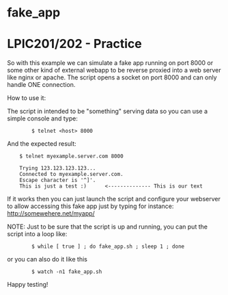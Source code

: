 # fake_app

# LPIC201/202 - Practice

So with this example we can simulate a fake app running on port 8000
or some other kind of external webapp to be reverse proxied into a web server like nginx or apache.
The script opens a socket on port 8000 and can only handle ONE connection. 

How to use it:

The script in intended to be "something" serving data so you can use a simple console and type:

            $ telnet <host> 8000

And the expected result:

      	$ telnet myexample.server.com 8000

      	Trying 123.123.123.123...
      	Connected to myexample.server.com.
      	Escape character is '^]'.
      	This is just a test :) 		<-------------- This is our text

 If it works then you can just launch the script and configure your
 webserver to allow accessing this fake app just by typing for instance: http://somewehere.net/myapp/

NOTE: Just to be sure that the script is up and running, you can put the script into a loop like:

            $ while [ true ] ; do fake_app.sh ; sleep 1 ; done

 or you can also do it like this

            $ watch -n1 fake_app.sh

 Happy testing!

